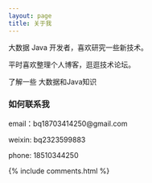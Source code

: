 ```yaml
---
layout: page
title: 关于我 
---
```


大数据 Java 开发者，喜欢研究一些新技术。
<p>
平时喜欢整理个人博客，逛逛技术论坛。
<p>
了解一些 大数据和Java知识
<p>

<h3> 如何联系我 </h3>  

<p> 
email：bq18703414250@gmail.com       
<p> 
weixin: bq2323599883
<p>
phone: 18510344250  

{% include comments.html %}

